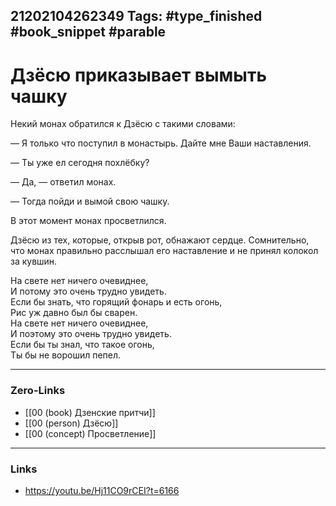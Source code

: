 21202104262349
Tags: #type_finished #book_snippet #parable
---
# Дзёсю приказывает вымыть чашку

Некий монах обратился к Дзёсю с такими словами:

— Я только что поступил в монастырь. Дайте мне Ваши наставления.

— Ты уже ел сегодня похлёбку?

— Да, — ответил монах.

— Тогда пойди и вымой свою чашку.

В этот момент монах просветлился.

Дзёсю из тех, которые, открыв рот, обнажают сердце. Сомнительно, что монах правильно расслышал его наставление и не принял колокол за кувшин.

На свете нет ничего очевиднее,  
И потому это очень трудно увидеть.  
Если бы знать, что горящий фонарь и есть огонь,  
Рис уж давно был бы сварен.  
На свете нет ничего очевиднее,  
И поэтому это очень трудно увидеть.  
Если бы ты знал, что такое огонь,  
Ты бы не ворошил пепел.  

---
### Zero-Links
- [[00 (book) Дзенские притчи]]
- [[00 (person) Дзёсю]]
- [[00 (concept) Просветление]]
---
### Links
- https://youtu.be/Hj11CO9rCEI?t=6166